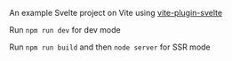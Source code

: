 An example Svelte project on Vite using [vite-plugin-svelte](https://github.com/benmccann/vite-plugin-svelte)

Run `npm run dev` for dev mode

Run `npm run build` and then `node server` for SSR mode
